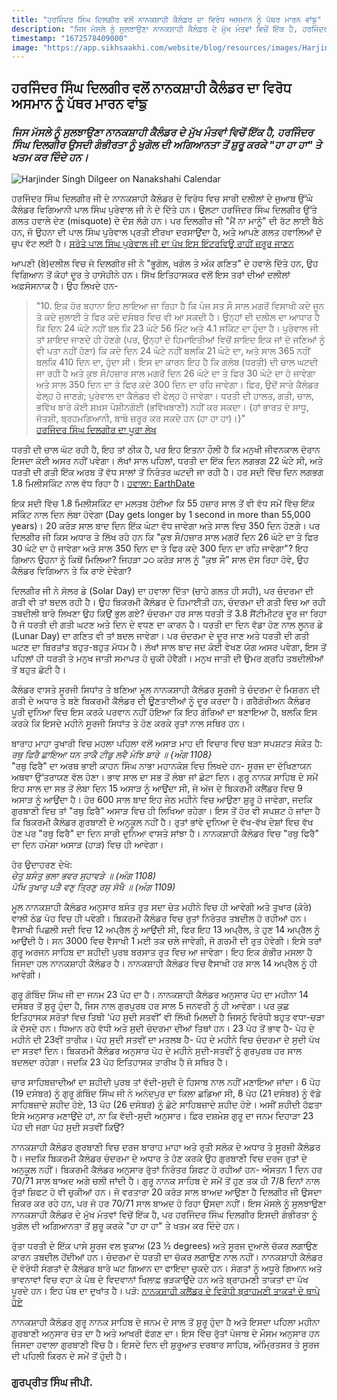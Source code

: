 ```yaml
---
title: "ਹਰਜਿੰਦਰ ਸਿੰਘ ਦਿਲਗੀਰ ਵਲੋਂ ਨਾਨਕਸ਼ਾਹੀ ਕੈਲੰਡਰ ਦਾ ਵਿਰੋਧ ਅਸਮਾਨ ਨੂੰ ਪੱਥਰ ਮਾਰਨ ਵਾਂਙੁ"
description: "ਜਿਸ ਮੱਸਲੇ ਨੂੰ ਸੁਲਝਾਉਣਾ ਨਾਨਕਸ਼ਾਹੀ ਕੈਲੰਡਰ ਦੇ ਮੁੱਖ ਮੰਤਵਾਂ ਵਿਚੋਂ ਇੱਕ ਹੈ, ਹਰਜਿੰਦਰ ਸਿੰਘ ਦਿਲਗੀਰ ਉਸਦੀ ਗੰਭੀਰਤਾ ਨੂੰ ਖੁਗੋਲ ਦੀ ਅਗਿਆਨਤਾ ਤੋਂ ਸ਼ੁਰੂ ਕਰਕੇ 'ਹਾ ਹਾ ਹਾ' ਤੇ ਖਤਮ ਕਰ ਦਿੰਦੇ ਹਨ।"
timestamp: "1672578409000"
image: "https://app.sikhsaakhi.com/website/blog/resources/images/HarjinderDilgeer.jpg"
---
```


## ਹਰਜਿੰਦਰ ਸਿੰਘ ਦਿਲਗੀਰ ਵਲੋਂ ਨਾਨਕਸ਼ਾਹੀ ਕੈਲੰਡਰ ਦਾ ਵਿਰੋਧ ਅਸਮਾਨ ਨੂੰ ਪੱਥਰ ਮਾਰਨ ਵਾਂਙੁ

### _ਜਿਸ ਮੱਸਲੇ ਨੂੰ ਸੁਲਝਾਉਣਾ ਨਾਨਕਸ਼ਾਹੀ ਕੈਲੰਡਰ ਦੇ ਮੁੱਖ ਮੰਤਵਾਂ ਵਿਚੋਂ ਇੱਕ ਹੈ, ਹਰਜਿੰਦਰ ਸਿੰਘ ਦਿਲਗੀਰ ਉਸਦੀ ਗੰਭੀਰਤਾ ਨੂੰ ਖੁਗੋਲ ਦੀ ਅਗਿਆਨਤਾ ਤੋਂ ਸ਼ੁਰੂ ਕਰਕੇ "ਹਾ ਹਾ ਹਾ" ਤੇ ਖਤਮ ਕਰ ਦਿੰਦੇ ਹਨ।_

![Harjinder Singh Dilgeer on Nanakshahi Calendar](https://app.sikhsaakhi.com/website/blog/resources/images/HarjinderDilgeer.jpg)


ਹਰਜਿੰਦਰ ਸਿੰਘ ਦਿਲਗੀਰ ਜੀ ਦੇ ਨਾਨਕਸ਼ਾਹੀ ਕੈਲੰਡਰ ਦੇ ਵਿਰੋਧ ਵਿਚ ਸਾਰੀ ਦਲੀਲਾਂ ਦੇ ਜੁਆਬ ਉੱਘੇ ਕੈਲੰਡਰ ਵਿਗਿਆਨੀ ਪਾਲ ਸਿੰਘ ਪੁਰੇਵਾਲ ਜੀ ਨੇ ਦੇ ਦਿੱਤੇ ਹਨ। ਉਲਟਾ ਹਰਜਿੰਦਰ ਸਿੰਘ ਦਿਲਗੀਰ ਉੱਤੇ ਗਲਤ ਹਵਾਲੇ ਦੇਣ (misquote) ਦੇ ਦੋਸ਼ ਲੱਗੇ ਹਨ। ਪਰ ਦਿਲਗੀਰ ਜੀ "ਮੈਂ ਨਾ ਮਾਨੂੰ" ਦੀ ਰੱਟ ਲਾਈ ਬੈਠੇ ਹਨ, ਜੋ ਉਹਨਾ ਦੀ ਪਾਲ ਸਿੰਘ ਪੁਰੇਵਾਲ ਪ੍ਰਤੀ ਈਰਖਾ ਦਰਸਾਉਂਦਾ ਹੈ, ਅਤੇ ਆਪਣੇ ਗਲਤ ਹਵਾਲਿਆਂ ਦੇ ਚੁਪ ਵੱਟ ਲਈ ਹੈ। [ਸਰੋਤੇ ਪਾਲ ਸਿੰਘ ਪੁਰੇਵਾਲ ਜੀ ਦਾ ਪੱਖ ਇਸ ਇੰਟਰਵਿਊ ਰਾਹੀਂ ਜ਼ਰੂਰ ਜਾਣਨ](https://www.youtube.com/watch?v=nfUIrD_z--M)


ਆਪਣੀ (ਬੇ)ਦਲੀਲ ਵਿਚ ਜੋ ਦਿਲਗੀਰ ਜੀ ਨੇ "ਭੂਗੋਲ, ਖਗੋਲ ਤੇ ਅੰਕ ਗਣਿਤ" ਦੇ ਹਵਾਲੇ ਦਿੱਤੇ ਹਨ, ਉਹ ਵਿਗਿਆਨ ਤੋਂ ਕੋਹਾਂ ਦੂਰ ਤੇ ਹਾਸੋਹੀਨੇ ਹਨ। ਸਿੱਖ ਇਤਿਹਾਸਕਰ ਵਲੋਂ ਇਸ ਤਰਾਂ ਦੀਆਂ ਦਲੀਲਾਂ ਅਫ਼ਸੋਸਨਾਕ ਹੈ। ਉਹ ਲਿਖਦੇ ਹਨ-  
>"10. ਇਕ ਹੋਰ ਬਹਾਨਾ ਇਹ ਲਾਇਆ ਜਾ ਰਿਹਾ ਹੈ ਕਿ ਪੰਜ ਸਤ ਸੌ ਸਾਲ ਮਗਰੋਂ ਵਿਸਾਖੀ ਕਦੇ ਜੂਨ ਤੇ ਕਦੇ ਜੁਲਾਈ ਤੇ ਫਿਰ ਕਦੇ ਦਸੰਬਰ ਵਿਚ ਵੀ ਆ ਸਕਦੀ ਹੈ। ਉਨ੍ਹਾਂ ਦੀ ਦਲੀਲ ਦਾ ਆਧਾਰ ਹੈ ਕਿ ਦਿਨ 24 ਘੰਟੇ ਨਹੀਂ ਬਲ ਕਿ 23 ਘੰਟੇ 56 ਮਿੰਟ ਅਤੇ 4.1 ਸਕਿੰਟ ਦਾ ਹੁੰਦਾ ਹੈ। ਪੁਰੇਵਾਲ ਜੀ ਤਾਂ ਸ਼ਾਇਦ ਜਾਣਦੇ ਹੀ ਹੋਣਗੇ (ਪਰ, ਉਨ੍ਹਾਂ ਦੇ ਹਿਮਾਇਤੀਆਂ ਵਿਚੋਂ ਸ਼ਾਇਦ ਇਕ ਜਾਂ ਦੋ ਜਣਿਆਂ ਨੂੰ ਵੀ ਪਤਾ ਨਹੀਂ ਹੋਣਾ) ਕਿ ਕਦੇ ਦਿਨ 24 ਘੰਟੇ ਨਹੀਂ ਬਲਕਿ 21 ਘੰਟੇ ਦਾ, ਅਤੇ ਸਾਲ 365 ਨਹੀਂ ਬਲਕਿ 410 ਦਿਨ ਦਾ, ਹੁੰਦਾ ਸੀ। ਇਸ ਦਾ ਕਾਰਨ ਇਹ ਹੈ ਕਿ ਗਲੋਬ (ਧਰਤੀ) ਦੀ ਚਾਲ ਘਟਦੀ ਜਾ ਰਹੀ ਹੈ ਅਤੇ ਕੁਝ ਸੌ/ਹਜ਼ਾਰ ਸਾਲ ਮਗਰੋਂ ਦਿਨ 26 ਘੰਟੇ ਦਾ ਤੇ ਫਿਰ 30 ਘੰਟੇ ਦਾ ਹੋ ਜਾਵੇਗਾ ਅਤੇ ਸਾਲ 350 ਦਿਨ ਦਾ ਤੇ ਫਿਰ ਕਦੇ 300 ਦਿਨ ਦਾ ਰਹਿ ਜਾਵੇਗਾ। ਫ਼ਿਰ, ਉਦੋਂ ਸਾਰੇ ਕੈਲੰਡਰ ਫੇਲ੍ਹ ਹੋ ਜਾਣਗੇ; ਪੁਰੇਵਾਲ ਦਾ ਕੈਲੰਡਰ ਵੀ ਫੇਲ੍ਹ ਹੋ ਜਾਵੇਗਾ। ਧਰਤੀ ਦੀ ਹਾਲਤ, ਗਤੀ, ਚਾਲ, ਭਵਿੱਖ ਬਾਰੇ ਕੋਈ ਸ਼ਖ਼ਸ ਪੇਸ਼ੀਨਗੋਈ (ਭਵਿੱਖਬਾਣੀ) ਨਹੀਂ ਕਰ ਸਕਦਾ। {ਹਾਂ ਭਾਰਤ ਦੇ ਸਾਧੂ, ਜੋਤਸ਼ੀ, ਬ੍ਰਹਮਗਿਆਨੀ, ਬਾਬੇ ਜ਼ਰੂਰ ਕਰ ਸਕਦੇ ਹਨ (ਹਾ ਹਾ ਹਾ)।}"   
[ਹਰਜਿੰਦਰ ਸਿੰਘ ਦਿਲਗੀਰ ਦਾ ਪੂਰਾ ਲੇਖ](http://www.quamiekta.com/2014/02/28/22679/?fbclid=IwAR3uq1caDB6kHjqpL9CiGw9tzVJrHEvFkgYTjYSni65ZgM1baJ56YKfdbeM)  


ਧਰਤੀ ਦੀ ਚਾਲ ਘੱਟ ਰਹੀ ਹੈ, ਇਹ ਤਾਂ ਠੀਕ ਹੈ, ਪਰ ਇਹ ਇਤਨਾ ਹੌਲੀ ਹੈ ਕਿ ਮਨੁਖੀ ਜੀਵਨਕਾਲ ਦੋਰਾਨ ਇਸਦਾ ਕੋਈ ਅਸਰ ਨਹੀਂ ਪਵੇਗਾ। ਲੱਖਾਂ ਸਾਲ ਪਹਿਲਾਂ, ਧਰਤੀ ਦਾ ਇੱਕ ਦਿਨ ਲਗਭਗ 22 ਘੰਟੇ ਸੀ, ਅਤੇ ਧਰਤੀ ਦੀ ਗਤੀ ਇੱਕ ਅਰਬ ਤੋਂ ਵੱਧ ਸਾਲਾਂ ਤੋਂ ਨਿਰੰਤਰ ਘਟਦੀ ਜਾ ਰਹੀ ਹੈ। ਹਰ ਸਦੀ ਵਿੱਚ ਦਿਨ ਲਗਭਗ 1.8 ਮਿਲੀਸਕਿੰਟ ਨਾਲ ਵੱਧ ਰਿਹਾ ਹੈ। [ਹਵਾਲਾ: EarthDate](https://www.earthdate.org/episodes/the-days-getting-longer#:~:text=Earth's%20rotation%20is%20slowing%20because,years%20to%20add%20one%20minute.)  


ਇਕ ਸਦੀ ਵਿੱਚ 1.8 ਮਿਲੀਸਕਿੰਟ ਦਾ ਮਲਤਬ ਹੋਈਆ ਕਿ 55 ਹਜ਼ਾਰ ਸਾਲ ਤੋਂ ਵੀ ਵੱਧ ਸਮੇਂ ਵਿੱਚ ਇੱਕ ਸਕਿੰਟ ਨਾਲ ਦਿਨ ਲੰਬਾ ਹੋਵੇਗਾ (Day gets longer by 1 second in more than 55,000 years)। 20 ਕਰੋੜ ਸਾਲ ਬਾਦ ਦਿਨ ਇੱਕ ਘੰਟਾ ਵੱਧ ਜਾਵੇਗਾ ਅਤੇ ਸਾਲ ਵਿਚ 350 ਦਿਨ ਹੋਣਗੇ। ਪਰ ਦਿਲਗੀਰ ਜੀ ਕਿਸ ਅਧਾਰ ਤੇ ਲਿੱਖ ਰਹੇ ਹਨ ਕਿ "ਕੁਝ ਸੌ/ਹਜ਼ਾਰ ਸਾਲ ਮਗਰੋਂ ਦਿਨ 26 ਘੰਟੇ ਦਾ ਤੇ ਫਿਰ 30 ਘੰਟੇ ਦਾ ਹੋ ਜਾਵੇਗਾ ਅਤੇ ਸਾਲ 350 ਦਿਨ ਦਾ ਤੇ ਫਿਰ ਕਦੇ 300 ਦਿਨ ਦਾ ਰਹਿ ਜਾਵੇਗਾ"? ਇਹ ਗਿਆਨ ਉਹਨਾ ਨੂੰ ਕਿਥੋਂ ਮਿਲਿਆ? ਜਿਹੜਾ ੨੦ ਕਰੋੜ ਸਾਲ ਨੂੰ "ਕੁਝ ਸੌ” ਸਾਲ ਦੱਸ ਰਿਹਾ ਹੋਵੇ, ਉਹ ਕੈਲੰਡਰ ਵਿਗਿਆਨ ਤੇ ਕਿ ਰਾਏ ਦੇਵੇਗਾ?  


ਦਿਲਗੀਰ ਜੀ ਨੇ ਸੋਲਰ ਡੇ (Solar Day) ਦਾ ਹਵਾਲਾ ਦਿੱਤਾ (ਚਾਹੇ ਗਲਤ ਹੀ ਸਹੀ), ਪਰ ਚੰਦਰਮਾ ਦੀ ਗਤੀ ਵੀ ਤਾਂ ਬਦਲ ਰਹੀ ਹੈ। ਉਹ ਬਿਕਰਮੀ ਕੈਲੰਡਰ ਦੇ ਹਿਮਾਈਤੀ ਹਨ, ਚੰਦਰਮਾ ਦੀ ਗਤੀ ਵਿਚ ਆ ਰਹੀ ਤਬਦੀਲੀ ਬਾਰੇ ਲਿਖਣਾ ਉਹ ਕਿਉਂ ਭੁਲ ਗਏ? ਚੰਦਰਮਾ ਹਰ ਸਾਲ ਧਰਤੀ ਤੋਂ 3.8 ਸੈਂਟੀਮੀਟਰ ਦੂਰ ਜਾ ਰਿਹਾ ਹੈ ਜੋ ਧਰਤੀ ਦੀ ਗਤੀ ਘਟਣ ਅਤੇ ਦਿਨ ਦੇ ਵਧਣ ਦਾ ਕਾਰਨ ਹੈ। ਧਰਤੀ ਦਾ ਦਿਨ ਵੱਡਾ ਹੋਣ ਨਾਲ ਲੂਨਰ ਡੇ (Lunar Day) ਦਾ ਗਣਿਤ ਵੀ ਤਾਂ ਬਦਲ ਜਾਵੇਗਾ। ਪਰ ਚੰਦਰਮਾ ਦੇ ਦੂਰ ਜਾਣ ਅਤੇ ਧਰਤੀ ਦੀ ਗਤੀ ਘਟਣ ਦਾ ਬਿਰਤਾਂਤ ਬਹੁਤ-ਬਹੁਤ ਮੱਧਮ ਹੈ। ਲੱਖਾਂ ਸਾਲ ਬਾਦ ਜਦ ਕੋਈ ਵੇਖਣ ਯੋਗ ਅਸਰ ਪਵੇਗਾ, ਇਸ ਤੋਂ ਪਹਿਲਾਂ ਹੀ ਧਰਤੀ ਤੇ ਮਨੁਖ ਜਾਤੀ ਸਮਾਪਤ ਹੋ ਚੁਕੀ ਹੋਵੈਗੀ। ਮਨੁਖ ਜਾਤੀ ਦੀ ਉਮਰ ਗ੍ਰਹਿ ਤਬਦੀਲੀਆਂ ਤੋਂ ਬਹੁਤ ਛੋਟੀ ਹੈ।  


ਕੈਲੰਡਰ ਵਾਸਤੇ ਸੂਰਜੀ ਸਿਧਾਂਤ ਤੇ ਬਣਿਆ ਮੂਲ ਨਾਨਕਸ਼ਾਹੀ ਕੈਲੰਡਰ ਸੂਰਜੀ ਤੇ ਚੰਦਰਮਾ ਦੇ ਮਿਸ਼ਰਨ ਦੀ ਗਤੀ ਦੇ ਅਧਾਰ ਤੇ ਬਣੇ ਬਿਕਰਮੀ ਕੈਲੰਡਰ ਦੀ ਊਣਤਾਈਆਂ ਨੂੰ ਦੂਰ ਕਰਦਾ ਹੈ। ਗਰੈਗੋਰੀਅਨ ਕੈਲੰਡਰ ਪੂਰੀ ਦੁਨਿਆ ਵਿਚ ਇਸ ਕਰਕੇ ਪਰਵਾਨ ਨਹੀਂ ਹੋਇਆ ਕਿ ਇਹ ਗੋਰਿਆਂ ਦਾ ਬਣਾਇਆ ਹੈ, ਬਲਕਿ ਇਸ ਕਰਕੇ ਕਿ ਇਸਦੇ ਮਹੀਨੇ ਸੂਰਜੀ ਸਿਧਾਂਤ ਤੇ ਹੋਣ ਕਰਕੇ ਰੁਤਾਂ ਨਾਲ ਸਥਿਰ ਹਨ।  


ਬਾਰਾਹ ਮਾਹਾ ਤੁਖਾਰੀ ਵਿਚ ਮਹਲਾ ਪਹਿਲਾ ਵਲੋਂ ਅਸਾੜ ਮਾਹ ਦੀ ਵਿਚਾਰ ਵਿਚ ਬੜਾ ਸਪਸ਼ਟਤ ਸੰਕੇਤ ਹੈ:  
_ਰਥੁ ਫਿਰੈ ਛਾਇਆ ਧਨ ਤਾਕੈ ਟੀਡੁ ਲਵੈ ਮੰਝਿ ਬਾਰੇ ॥ {ਅੰਗ 1108}_  
"ਰਥੁ ਫਿਰੈ" ਦਾ ਅਰਥ ਭਾਈ ਕਾਹਨ ਸਿੰਘ ਨਾਭਾ ਮਹਾਨਕੋਸ਼ ਵਿਚ ਲਿਖਦੇ ਹਨ- ਸੂਰਜ ਦਾ ਦੱਖਿਣਾਯਨ ਅਥਵਾ ਉੱਤਰਾਯਣ ਵੱਲ ਹੋਣਾ। ਭਾਵ ਸਾਲ ਦਾ ਸਭ ਤੋਂ ਲੰਬਾ ਜਾਂ ਛੋਟਾ ਦਿਨ। ਗੁਰੂ ਨਾਨਕ ਸਾਹਿਬ ਦੇ ਸਮੇਂ ਇਹ ਸਾਲ ਦਾ ਸਭ ਤੋਂ ਲੰਬਾ ਦਿਨ 15 ਅਸਾੜ ਨੂੰ ਆਉਂਦਾ ਸੀ, ਜੋ ਅੱਜ ਦੇ ਬਿਕਰਮੀ ਕਲੈਂਡਰ ਵਿਚ 9 ਅਸਾੜ ਨੂੰ ਆਉਂਦਾ ਹੈ। ਹੋਰ 600 ਸਾਲ ਬਾਦ ਇਹ ਜੇਠ ਮਹੀਨੇ ਵਿਚ ਆਉਣਾ ਸ਼ੁਰੂ ਹੋ ਜਾਵੇਗਾ, ਜਦਕਿ ਗੁਰਬਾਣੀ ਵਿਚ ਤਾਂ "ਰਥੁ ਫਿਰੈ" ਅਸਾੜ ਵਿਚ ਹੀ ਲਿਖਿਆ ਰਹੇਗਾ। ਇਸ ਤੋਂ ਹੋਰ ਵੀ ਸਪਸ਼ਟ ਹੋ ਜਾਂਦਾ ਹੈ ਕਿ ਬਿਕਰਮੀ ਕੈਲੰਡਰ ਗੁਰਬਾਣੀ ਦੇ ਅਨੁਕੂਲ ਨਹੀਂ ਹੈ। ਰੁਤਾਂ ਭਾਂਵੇ ਦੁਨਿਆ ਦੇ ਵੱਖ-ਵੱਖ ਦੇਸ਼ਾਂ ਵਿਚ ਵੱਖ ਹੋਣ ਪਰ "ਰਥੁ ਫਿਰੈ" ਦਾ ਦਿਨ ਸਾਰੀ ਦੁਨਿਆ ਵਾਸਤੇ ਸਾਂਝਾ ਹੈ। ਨਾਨਕਸ਼ਾਹੀ ਕੈਲੰਡਰ ਵਿਚ "ਰਥੁ ਫਿਰੈ" ਦਾ ਦਿਨ ਹਮੇਸ਼ਾ ਅਸਾੜ (ਹਾੜ) ਵਿਚ ਹੀ ਆਵੇਗਾ।   

ਹੋਰ ਉਦਾਹਰਣ ਦੇਖੋ:   
_ਚੇਤੁ ਬਸੰਤੁ ਭਲਾ ਭਵਰ ਸੁਹਾਵੜੇ ॥ (ਅੰਗ 1108)_  
_ਪੋਖਿ ਤੁਖਾਰੁ ਪੜੈ ਵਣੁ ਤ੍ਰਿਣੁ ਰਸੁ ਸੋਖੈ ॥ (ਅੰਗ 1109)_ 

ਮੂਲ ਨਾਨਕਸ਼ਾਹੀ ਕੈਲੰਡਰ ਅਨੁਸਾਰ ਬਸੰਤ ਰੁਤ ਸਦਾ ਚੇਤ ਮਹੀਨੇ ਵਿਚ ਹੀ ਆਵੇਗੀ ਅਤੇ ਤੁਖਾਰ (ਕੋਰੇ) ਵਾਲੀ ਠੰਡ ਪੋਹ ਵਿਚ ਹੀ ਪਵੇਗੀ। ਬਿਕਰਮੀ ਕੈਲੰਡਰ ਵਿਚ ਰੁਤਾਂ ਨਿਰੰਤਰ ਤਬਦੀਲ ਹੋ ਰਹੀਆਂ ਹਨ। ਵੈਸਾਖੀ ਪਿਛਲੀ ਸਦੀ ਵਿਚ 12 ਅਪ੍ਰੈਲ ਨੂੰ ਆਉਂਦੀ ਸੀ, ਫਿਰ ਇਹ 13 ਅਪ੍ਰੈਲ, ਤੇ ਹੁਣ 14 ਅਪ੍ਰੈਲ ਨੂੰ ਆਉਂਦੀ ਹੈ। ਸਨ 3000 ਵਿਚ ਵੈਸਾਖੀ 1 ਮਈ ਤਕ ਚਲੇ ਜਾਵੇਗੀ, ਜੋ ਗਰਮੀ ਦੀ ਰੁਤ ਹੋਵੇਗੀ। ਇਸੇ ਤਰਾਂ ਗੁਰੂ ਅਰਜਨ ਸਾਹਿਬ ਦਾ ਸ਼ਹੀਦੀ ਪੁਰਬ ਬਰਸਾਤ ਰੁਤ ਵਿਚ ਆ ਜਾਵੇਗਾ। ਇਹ ਇਕ ਗੰਭੀਰ ਮਸਲਾ ਹੈ ਜਿਸਦਾ ਹਲ ਨਾਨਕਸ਼ਾਹੀ ਕੈਲੰਡਰ ਹੈ। ਨਾਨਕਸ਼ਾਹੀ ਕੈਲੰਡਰ ਵਿਚ ਵੈਸਾਖੀ ਹਰ ਸਾਲ 14 ਅਪ੍ਰੈਲ ਨੂੰ ਹੀ ਆਵੇਗੀ।  


ਗੁਰੂ ਗੋਬਿੰਦ ਸਿੰਘ ਜੀ ਦਾ ਜਨਮ 23 ਪੋਹ ਦਾ ਹੈ। ਨਾਨਕਸ਼ਾਹੀ ਕੈਲੰਡਰ ਅਨੁਸਾਰ ਪੋਹ ਦਾ ਮਹੀਨਾ 14 ਦਸੰਬਰ ਤੋਂ ਸ਼ੁਰੂ ਹੁੰਦਾ ਹੈ, ਜਿਸ ਨਾਲ ਗੁਰਪੁਰਬ ਹਰ ਸਾਲ 5 ਜਨਵਰੀ ਨੂੰ ਹੀ ਆਵੇਗਾ। ਪਰ ਕੁਛ ਇਤਿਹਾਸਕ ਸਰੋਤਾਂ ਵਿਚ ਤਿਥੀ ‘ਪੋਹ ਸੁਦੀ ਸਤਵੀਂ’ ਵੀ ਲਿੱਖੀ ਮਿਲਦੀ ਹੈ ਜਿਸਨੂੰ ਵਿਰੋਧੀ ਬਹੁਤ ਵਧਾ-ਚੜਾ ਕੇ ਦੱਸਦੇ ਹਨ। ਧਿਆਨ ਰਹੇ ਵੱਧੀ ਅਤੇ ਸੁਦੀ ਚੰਦਰਮਾ ਦੀਆਂ ਤਿਥਾਂ ਹਨ। 23 ਪੋਹ ਤੋਂ ਭਾਵ ਹੈ- ਪੋਹ ਦੇ ਮਹੀਨੇ ਦੀ 23ਵੀਂ ਤਾਰੀਕ। ਪੋਹ ਸੁਦੀ ਸਤਵੀਂ ਦਾ ਮਤਲਬ ਹੈ- ਪੋਹ ਦੇ ਮਹੀਨੇ ਵਿਚ ਚੰਦਰਮਾ ਦੇ ਸੁਦੀ ਪੱਖ ਦਾ ਸਤਵਾਂ ਦਿਨ। ਬਿਕਰਮੀ ਕੈਲੰਡਰ ਅਨੁਸਾਰ ਪੋਹ ਦੇ ਮਹੀਨੇ ਸੁਦੀ-ਸਤਵੀਂ ਨੂੰ ਗੁਰਪੁਰਬ ਹਰ ਸਾਲ ਬਦਲਦਾ ਰਹੇਗਾ। ਜਦਕਿ 23 ਪੋਹ ਇਤਿਹਾਸਕ ਤਾਰੀਖ ਹੈ ਜੋ ਸਥਿਰ ਹੈ।  


ਚਾਰ ਸਾਹਿਬਜ਼ਾਦੀਆਂ ਦਾ ਸ਼ਹੀਦੀ ਪੁਰਬ ਤਾਂ ਵੱਦੀ-ਸੁਦੀ ਦੇ ਹਿਸਾਬ ਨਾਲ ਨਹੀਂ ਮਣਾਇਆ ਜਾਂਦਾ। 6 ਪੋਹ (19 ਦਸੰਬਰ) ਨੂੰ ਗੁਰੂ ਗੋਬਿੰਦ ਸਿੰਘ ਜੀ ਨੇ ਅਨੰਦਪੁਰ ਦਾ ਕਿਲਾ ਛਡਿਆ ਸੀ, 8 ਪੋਹ (21 ਦਸੰਬਰ) ਨੂੰ ਵੱਡੇ ਸਾਹਿਬਜ਼ਾਦੇ ਸ਼ਹੀਦ ਹੋਏ, 13 ਪੋਹ (26 ਦਸੰਬਰ) ਨੂੰ ਛੋਟੇ ਸਾਹਿਬਜ਼ਾਦੇ ਸ਼ਹੀਦ ਹੋਏ। ਅਸੀਂ ਸ਼ਹੀਦੀ ਹੱਫ਼ਤਾ ਇਸੇ ਅਨੁਸਾਰ ਮਣਾਉਂਦੇ ਹਾਂ, ਨਾ ਕਿ ਵੱਦੀ-ਸੁਦੀ ਅਨੁਸਾਰ। ਫ਼ਿਰ ਦਸ਼ਮੇਸ਼ ਗੁਰੂ ਦਾ ਜਨਮ ਦਿਹਾੜਾ 23 ਪੋਹ ਦੀ ਜਗਾ ਪੋਹ ਸੁਦੀ ਸਤਵੀਂ ਕਿਉਂ?  


ਨਾਨਕਸ਼ਾਹੀ ਕੈਲੰਡਰ ਗੁਰਬਾਣੀ ਵਿਚ ਦਰਜ ਬਾਰਾਹ ਮਾਹਾ ਅਤੇ ਰੁਤੀ ਸਲੋਕ ਦੇ ਅਧਾਰ ਤੇ ਸੂਰਜੀ ਕੈਲੰਡਰ ਹੈ। ਜਦਕਿ ਬਿਕਰਮੀ ਕੈਲੰਡਰ ਚੰਦਰਮਾ ਦੇ ਅਧਾਰ ਤੇ ਹੋਣ ਕਰਕੇ ਉਹ ਗੁਰਬਾਣੀ ਵਿਚ ਦਰਜ ਰੁਤਾਂ ਦੇ ਅਨੁਕੂਲ ਨਹੀਂ। ਬਿਕਰਮੀ ਕੈਲੰਡਰ ਅਨੁਸਾਰ ਰੁੱਤਾਂ ਨਿਰੰਤਰ ਸ਼ਿਫਟ ਹੋ ਰਹੀਆਂ ਹਨ- ਔਸਤਨ 1 ਦਿਨ ਹਰ 70/71 ਸਾਲ ਬਾਅਦ ਅਗੇ ਚਲੀ ਜਾਂਦੀ ਹੈ। ਗੁਰੂ ਨਾਨਕ ਸਾਹਿਬ ਦੇ ਸਮੇਂ ਤੋਂ ਹੁਣ ਤਕ ਹੀ 7/8 ਦਿਨਾਂ ਨਾਲ ਰੁੱਤਾਂ ਸ਼ਿਫਟ ਹੋ ਵੀ ਚੁਕੀਆਂ ਹਨ। ਜੋ ਵਰਤਾਰਾ 20 ਕਰੋੜ ਸਾਲ ਬਾਅਦ ਆਉਣਾ ਹੈ ਦਿਲਗੀਰ ਜੀ ਉਸਦਾ ਜ਼ਿਕਰ ਕਰ ਰਹੇ ਹਨ, ਪਰ ਜੋ ਹਰ 70/71 ਸਾਲ ਬਾਅਦ ਹੋ ਰਿਹਾ ਉਸਦਾ ਨਹੀਂ। ਇਸ ਮੱਸਲੇ ਨੂੰ ਸੁਲਝਾਉਣਾ ਨਾਨਕਸ਼ਾਹੀ ਕੈਲੰਡਰ ਦੇ ਮੁੱਖ ਮੰਤਵਾਂ ਵਿਚੋਂ ਇੱਕ ਹੈ, ਪਰ ਹਰਜਿੰਦਰ ਸਿੰਘ ਦਿਲਗੀਰ ਇਸਦੀ ਗੰਭੀਰਤਾ ਨੂੰ ਖੁਗੋਲ ਦੀ ਅਗਿਆਨਤਾ ਤੋਂ ਸ਼ੁਰੂ ਕਰਕੇ "ਹਾ ਹਾ ਹਾ" ਤੇ ਖਤਮ ਕਰ ਦਿੰਦੇ ਹਨ।  


ਰੁੱਤਾ ਧਰਤੀ ਦੇ ਇੱਕ ਪਾਸੇ ਸੂਰਜ ਵਲ ਝੁਕਾਅ (23 ½ degrees) ਅਤੇ ਸੂਰਜ ਦੁਆਲੇ ਚੱਕਰ ਲਗਾਉਣ ਕਾਰਨ ਤਬਦੀਲ ਹੋਂਦੀਆਂ ਹਨ। ਚੰਦਰਮਾ ਦੇ ਧਰਤੀ ਦਾ ਚੱਕਰ ਲਗਾਉਣ ਨਾਲ ਨਹੀਂ। ਨਾਨਕਸ਼ਾਹੀ ਕੈਲੰਡਰ ਦੇ ਵੋਰੋਧੀ ਸੰਗਤਾਂ ਦੇ ਕੈਲੰਡਰ ਬਾਰੇ ਘਟ ਗਿਆਨ ਦਾ ਫਾਇਦਾ ਚੁਕਦੇ ਹਨ। ਸੰਗਤਾਂ ਨੂੰ ਅਧੂਰੇ ਗਿਆਨ ਅਤੇ ਭਾਵਨਾਵਾਂ ਵਿਚ ਵਹਾ ਕੇ ਪੰਥ ਦੇ ਵਿਦਵਾਨਾਂ ਖਿਲਾਫ਼ ਭੜਕਾਉਂਦੇ ਹਨ ਅਤੇ ਬ੍ਰਾਹਮਣੀ ਤਾਕਤਾਂ ਦਾ ਪੱਖ ਪੂਰਦੇ ਹਨ। ਇਹ ਪੰਥ ਦਾ ਦੁਖਾਂਤ ਹੈ। ਪੜੋ: [ਨਾਨਕਸ਼ਾਹੀ ਕਲੈਂਡਰ ਦੇ ਵਿਰੋਧੀ ਬ੍ਰਾਹਮਣੀ ਤਾਕਤਾਂ ਦੇ ਥਾਪੇ ਹੋਏ](https://www.sikhsaakhi.com/blog/21)    


ਨਾਨਕਸ਼ਾਹੀ ਕੈਲੰਡਰ ਗੁਰੂ ਨਾਨਕ ਸਾਹਿਬ ਦੇ ਜਨਮ ਦੇ ਸਾਲ ਤੋਂ ਸ਼ੁਰੂ ਹੁੰਦਾ ਹੈ ਅਤੇ ਇਸਦਾ ਪਹਿਲਾ ਮਹੀਨਾ ਗੁਰਬਾਣੀ ਅਨੁਸਾਰ ਚੇਤ ਦਾ ਹੈ ਅਤੇ ਆਖਰੀ ਫੱਗਣ ਦਾ। ਇਸ ਵਿੱਚ ਰੁੱਤਾਂ ਪੰਜਾਬ ਦੇ ਮੌਸਮ ਅਨੁਸਾਰ ਹਨ ਜਿਸਦਾ ਹਵਾਲਾ ਗੁਰਬਾਣੀ ਵਿੱਚ ਹੈ। ਇਸਦੇ ਦਿਨ ਦੀ ਸ਼ੁਰੂਆਤ ਦਰਬਾਰ ਸਾਹਿਬ, ਅੰਮ੍ਰਿਤਸਰ ਤੇ ਸੂਰਜ ਦੀ ਪਹਿਲੀ ਕਿਰਨ ਦੇ ਸਮੇਂ ਤੋਂ ਹੁੰਦੀ ਹੈ।  



### ਗੁਰਪ੍ਰੀਤ ਸਿੰਘ ਜੀਪੀ.
